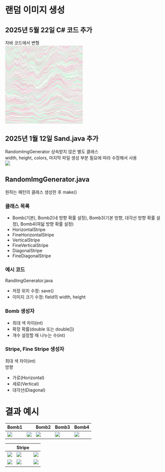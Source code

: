 # 랜덤 이미지 생성
## 2025년 5월 22일 C# 코드 추가
자바 코드에서 변형  
<img src='img/output.png' width='50%'>
## 2025년 1월 12일 Sand.java 추가
RandomImgGenerator 상속받지 않은 별도 클래스  
width, height, colors, 마지막 파일 생성 부분 필요에 따라 수정해서 사용  
<img src='img/sand.png' width='60%'>
## RandomImgGenerator.java
원하는 패턴의 클래스 생성한 후 make()
### 클래스 목록
- Bomb(기본), Bomb2(네 방향 확률 설정), Bomb3(기본 방향, 대각선 방향 확률 설정), Bomb4(여덟 방향 확률 설정)
- HorizontalStripe
- FineHorizontalStripe
- VerticalStripe
- FineVerticalStripe
- DiagonalStripe
- FineDiagonalStripe
### 예시 코드
RandImgGenerator.java
- 저장 위치 수정: save()
- 이미지 크기 수정: field의 width, height
### Bomb 생성자
- 최대 색 차이(int)
- 확장 확률(double 또는 double[])
- 개수 설정할 때 나누는 수(int)
### Stripe, Fine Stripe 생성자
최대 색 차이(int)  
방향
- 가로(Horizontal)
- 세로(Vertical)
- 대각선(Diagonal)
# 결과 예시
|Bomb1|     |Bomb2|Bomb3|Bomb4|
|-----|-----|-----|-----|-----|
|<img src='img/bomb10_48_64.png'>|<img src='img/bomb14_60_500.png'>|<img src='https://github.com/fabbitox/random-image-generator/blob/master/img/bomb2_10_%5B0.7,%200.5,%200.55,%200.6%5D_400.png?raw=true'>|<img src='https://github.com/fabbitox/random-image-generator/blob/master/img/bomb3_10_%5B0.4,%200.1%5D_100.png?raw=true'>|<img src='https://github.com/fabbitox/random-image-generator/blob/master/img/bomb4_10_%5B0.57,%200.64,%200.54,%200.48,%200.51,%200.6,%200.52,%200.56%5D_100.png?raw=true'>|

|      |Stripe|      |
|------|------|------|
|<img src='img/horizontalstripe10.png'>|<img src='img/verticalstripe10.png'>|<img src='img/diagonalstripe20.png'>|
|<img src='img/finehorizontalstripe10.png'>|<img src='img/fineverticalstripe10.png'>|<img src='img/finediagonalstripe10.png'>|

